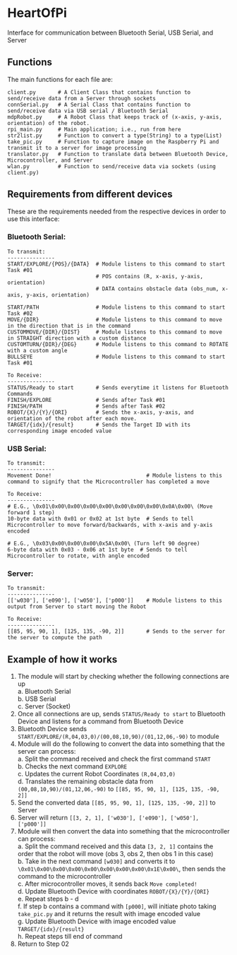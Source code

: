 # HeartOfPi
Interface for communication between Bluetooth Serial, USB Serial, and Server

## Functions
The main functions for each file are:

    client.py       # A Client Class that contains function to send/receive data from a Server through sockets
    connSerial.py   # A Serial Class that contains function to send/receive data via USB serial / Bluetooth Serial
    mdpRobot.py     # A Robot Class that keeps track of (x-axis, y-axis, orientation) of the robot. 
    rpi_main.py     # Main application; i.e., run from here
    str2list.py     # Function to convert a type(String) to a type(List)
    take_pic.py     # Function to capture image on the Raspberry Pi and transmit it to a server for image processing
    translator.py   # Function to translate data between Bluetooth Device, Microcontroller, and Server
    wlan.py         # Function to send/receive data via sockets (using client.py)

## Requirements from different devices
These are the requirements needed from the respective devices in order to use this interface:

### Bluetooth Serial:
    
    To transmit:
    ---------------
    START/EXPLORE/{POS}/{DATA}  # Module listens to this command to start Task #01
                                # POS contains (R, x-axis, y-axis, orientation)
                                # DATA contains obstacle data (obs_num, x-axis, y-axis, orientation)

    START/PATH                  # Module listens to this command to start Task #02
    MOVE/{DIR}                  # Module listens to this command to move in the direction that is in the command 
    CUSTOMMOVE/{DIR}/{DIST}     # Module listens to this command to move in STRAIGHT direction with a custom distance
    CUSTOMTURN/{DIR}/{DEG}      # Module listens to this command to ROTATE with a custom angle
    BULLSEYE                    # Module listens to this command to start Task #01

    To Receive:
    ---------------
    STATUS/Ready to start       # Sends everytime it listens for Bluetooth Commands
    FINISH/EXPLORE              # Sends after Task #01
    FINISH/PATH                 # Sends after Task #02
    ROBOT/{X}/{Y}/{ORI}         # Sends the x-axis, y-axis, and orientation of the robot after each move.
    TARGET/{idx}/{result}       # Sends the Target ID with its corresponding image encoded value

### USB Serial:
    
    To transmit:
    ---------------
    Movement Done!                              # Module listens to this command to signify that the Microcontroller has completed a move

    To Receive:
    ---------------
    # E.G., \0x01\0x00\0x00\0x00\0x00\0x00\0x00\0x00\0x0A\0x00\ (Move forward 1 step)
    10-byte data with 0x01 or 0x02 at 1st byte  # Sends to tell Microcontroller to move forward/backwards, with x-axis and y-axis encoded

    # E.G., \0x03\0x00\0x00\0x00\0x5A\0x00\ (Turn left 90 degree)
    6-byte data with 0x03 - 0x06 at 1st byte  # Sends to tell Microcontroller to rotate, with angle encoded

### Server:
    
    To transmit:
    ---------------
    [['w030'], ['e090'], ['w050'], ['p000']]    # Module listens to this output from Server to start moving the Robot

    To Receive:
    ---------------
    [[85, 95, 90, 1], [125, 135, -90, 2]]       # Sends to the server for the server to compute the path

## Example of how it works
1) The module will start by checking whether the following connections are up  
a. Bluetooth Serial  
b. USB Serial  
c. Server (Socket)  
2) Once all connections are up, sends `STATUS/Ready to start` to Bluetooth Device and listens for a command from Bluetooth Device
3) Bluetooth Device sends `START/EXPLORE/(R,04,03,0)/(00,08,10,90)/(01,12,06,-90)` to module
4) Module will do the following to convert the data into something that the server can process:  
a. Split the command received and check the first command `START`  
b. Checks the next command `EXPLORE`  
c. Updates the current Robot Coordinates `(R,04,03,0)`  
d. Translates the remaining obstacle data from `(00,08,10,90)/(01,12,06,-90)` to `[[85, 95, 90, 1], [125, 135, -90, 2]]`  
5) Send the converted data `[[85, 95, 90, 1], [125, 135, -90, 2]]` to Server
6) Server will return `[[3, 2, 1], ['w030'], ['e090'], ['w050'], ['p000']]`
7) Module will then convert the data into something that the microcontroller can process:  
a. Split the command received and this data `[3, 2, 1]` contains the order that the robot will move (obs 3, obs 2, then obs 1 in this case)  
b. Take in the next command `[w030]` and converts it to `\0x01\0x00\0x00\0x00\0x00\0x00\0x00\0x00\0x1E\0x00\`, then sends the command to the microcontroller  
c. After microcontroller moves, it sends back `Move completed!`  
d. Update Bluetooth Device with coordinates `ROBOT/{X}/{Y}/{ORI}`  
e. Repeat steps b - d  
f. If step b contains a command with `[p000]`, will initiate photo taking `take_pic.py` and it returns the result with image encoded value  
g. Update Bluetooth Device with image encoded value `TARGET/{idx}/{result}`  
h. Repeat steps till end of command
8) Return to Step 02